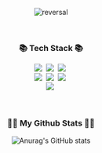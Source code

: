<div>
<div align="center">
  
![reversal](https://capsule-render.vercel.app/api?type=rect&text=sbk930123&fontAlign=30&fontSize=30&desc=Welcome%20To%20My%20Github%20Profile&descAlign=60&descAlignY=50&theme=radical)
</div>
<br>

<h3 align="center">📚 Tech Stack 📚</h3>
<p align="center">
  <img src="https://img.shields.io/badge/HTML5-E34F26?style=flat-square&logo=HTML5&logoColor=white"/></a>&nbsp
  <img src="https://img.shields.io/badge/CSS3-1572B6?style=flat-square&logo=CSS3&logoColor=white"/></a>&nbsp 
  <img src="https://img.shields.io/badge/JAVASCRIPT-F7DF1E?style=flat-square&logo=javascript&logoColor=black"/></a>&nbsp 
  <br>
  <img src="https://img.shields.io/badge/REACT-61DAFB?style=flat-square&logo=react&logoColor=black"/></a>&nbsp 
  <img src="https://img.shields.io/badge/NODE.JS-339933?style=flat-square&logo=nodedotjs&logoColor=white"/></a>&nbsp 
  <img src="https://img.shields.io/badge/EXPRESS-000000?style=flat-square&logo=express&logoColor=white"/></a>&nbsp 
  <br>
  <img src="https://img.shields.io/badge/VUE.JS-4FC08D?style=flat-square&logo=vuedotjs&logoColor=white"/></a>&nbsp 
</p>

<br>
<h3 align="center">👩‍💻 My Github Stats 👩‍💻</h3>
<div align="center">

![Anurag's GitHub stats](https://github-readme-stats.vercel.app/api?username=sbk930123&show_icons=true&theme=radical)
</div>
